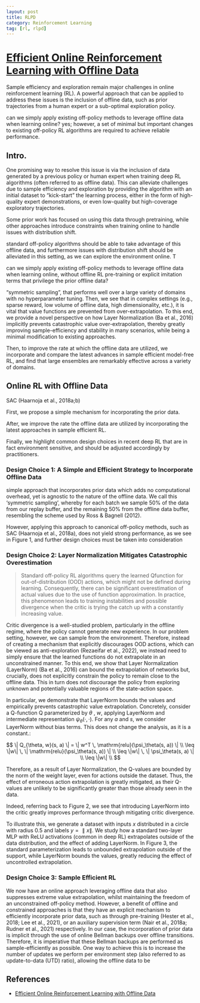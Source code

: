 ```yaml
---
layout: post
title: RLPD
category: Reinforcement Learning
tag: [rl, rlpd]
---
```


# [Efficient Online Reinforcement Learning with Offline Data](https://arxiv.org/pdf/2302.02948)

Sample efficiency and exploration remain major challenges in online reinforcement learning (RL). A powerful approach that can be applied to address these issues is the inclusion of offline data, such as prior trajectories from a human expert or a sub-optimal exploration policy. 

can we simply apply existing off-policy methods to leverage offline data when learning online? 
yes; however, a set of minimal but important changes to existing off-policy RL algorithms are required to achieve reliable performance. 



## Intro.
One promising way to resolve this issue is via the inclusion of data generated by a previous policy or human expert
when training deep RL algorithms (often referred to as offline data). This can alleviate challenges due to sample efficiency and exploration by providing the algorithm with an initial dataset to “kick-start” the learning process,
either in the form of high-quality expert demonstrations, or even low-quality but high-coverage exploratory trajectories.


Some prior work has focused on using this data through pretraining, while other approaches introduce constraints when
training online to handle issues with distribution shift. 

standard off-policy algorithms should be able to take advantage of this offline data, and furthermore issues with distribution shift should be alleviated in this setting, as we can explore the environment online. T

can we simply apply existing off-policy methods to leverage offline data when learning online, without offline
RL pre-training or explicit imitation terms that privilege the prior offline data?

“symmetric sampling”, that performs well over a large variety of domains with no hyperparameter tuning. Then, we see that in complex settings (e.g., sparse reward, low volume of offline data, high dimensionality, etc.), it is vital that value functions are prevented from over-extrapolation. To this end, we provide a novel perspective on how Layer
Normalization (Ba et al., 2016) implicitly prevents catastrophic value over-extrapolation, thereby greatly improving
sample-efficiency and stability in many scenarios, while being a minimal modification to existing approaches. 

Then, to improve the rate at which the offline data are utilized, we incorporate and compare the latest advances in sample efficient model-free RL, and find that large ensembles are remarkably effective across a variety of domains. 


## Online RL with Offline Data

 
SAC (Haarnoja et al., 2018a;b)

First, we propose a simple mechanism for incorporating the prior data. 

After, we improve the rate the offline data are utilized by incorporating the latest approaches in sample efficient RL.

Finally, we highlight common design choices in recent deep RL that are in fact environment sensitive, and should be adjusted accordingly by practitioners.


### Design Choice 1: A Simple and Efficient Strategy to Incorporate Offline Data

simple approach that incorporates prior data which adds no computational overhead, yet is agnostic to the nature of the offline data. We call this ‘symmetric sampling’, whereby for each batch we sample 50% of the data from our replay buffer, and the remaining 50% from the offline data buffer, resembling the scheme used by Ross & Bagnell (2012). 

However, applying this approach to canonical off-policy methods, such as SAC (Haarnoja et al., 2018a), does not yield strong performance, as we see in Figure 1, and further design choices must be taken into consideration

### Design Choice 2: Layer Normalization Mitigates Catastrophic Overestimation

> Standard off-policy RL algorithms query the learned Qfunction for out-of-distribution (OOD) actions, which might
not be defined during learning. Consequently, there can be significant overestimation of actual values due to the use
of function approximation. In practice, this phenomenon leads to training instabilities and
possible divergence when the critic is trying the catch up with a constantly increasing value.

Critic divergence is a well-studied problem, particularly in the offline regime, where the policy cannot
generate new experience. In our problem setting, however, we can sample from the environment. Therefore, instead
of creating a mechanism that explicitly discourages OOD actions, which can be viewed as anti-exploration (Rezaeifar et al., 2022), we instead need to simply ensure that the learned functions do not extrapolate in an unconstrained
manner. To this end, we show that Layer Normalization (LayerNorm) (Ba et al., 2016) can bound the extrapolation of networks but, crucially, does not explicitly constrain the policy to remain close to the offline data. This in turn
does not discourage the policy from exploring unknown and potentially valuable regions of the state-action space.

In particular, we demonstrate that LayerNorm bounds the values and empirically prevents catastrophic value extrapolation. Concretely, consider a Q-function Q parameterized by $\theta$ , $w$, applying LayerNorm and intermediate representation $\psi_\theta(·, ·)$. For any $a$ and $s$, we consider LayerNorm without bias terms. This does not change the analysis, as it is a constant.:

$$
\| Q_{\theta, w}(s, a) \| = \| w^T \, \mathrm{relu}(\psi_\theta(s, a)) \| \\
\leq \|w\| \, \| \mathrm{relu}(\psi_\theta(s, a)) \| \\
\leq \|w\| \, \| \psi_\theta(s, a) \| \\
\leq \|w\| \\
$$

Therefore, as a result of Layer Normalization, the Q-values are bounded by the norm of the weight layer, even for actions outside the dataset. Thus, the effect of erroneous action extrapolation is greatly mitigated, as their Q-values are unlikely to be significantly greater than those already seen in the data. 

Indeed, referring back to Figure 2, we see that introducing LayerNorm into the critic greatly improves performance through mitigating critic divergence. 

To illustrate this, we generate a dataset with inputs $x$ distributed in a circle with radius 0.5 and labels $y = ∥x∥$. We
study how a standard two-layer MLP with ReLU activations
(common in deep RL) extrapolates outside of the data distribution, and the effect of adding LayerNorm. In Figure 3, the
standard parameterization leads to unbounded extrapolation
outside of the support, while LayerNorm bounds the values, greatly reducing the effect of uncontrolled extrapolation.


### Design Choice 3: Sample Efficient RL

We now have an online approach leveraging offline data that
also suppresses extreme value extrapolation, whilst maintaining the freedom of an unconstrained off-policy method.
However, a benefit of offline and constrained approaches is
that they have an explicit mechanism to efficiently incorporate prior data, such as through pre-training (Hester et al.,
2018; Lee et al., 2021), or an auxiliary supervision term
(Nair et al., 2018a; Rudner et al., 2021) respectively. In
our case, the incorporation of prior data is implicit through
the use of online Bellman backups over offline transitions.
Therefore, it is imperative that these Bellman backups are
performed as sample-efficiently as possible.
One way to achieve this is to increase the number of updates we perform per environment step (also referred to as
update-to-data (UTD) ratio), allowing the offline data to be

## References
 
- [Efficient Online Reinforcement Learning with Offline Data](https://arxiv.org/pdf/2302.02948)